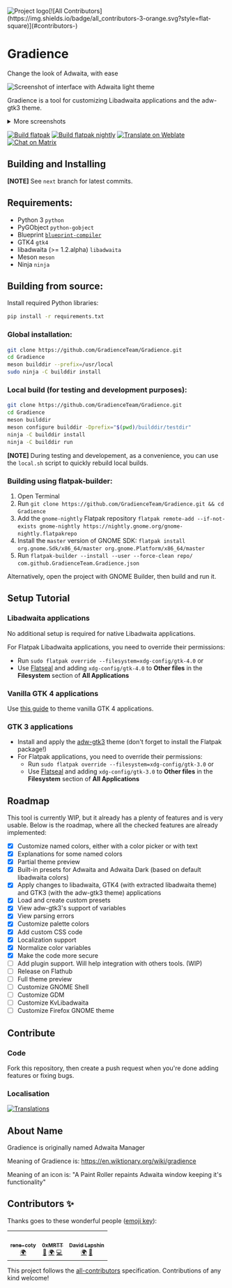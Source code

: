 <img align="left" alt="Project logo" src="https://github.com/GradienceTeam/Gradience/blob/main/data/icons/hicolor/scalable/apps/com.github.GradienceTeam.Gradience.svg" />
<!-- ALL-CONTRIBUTORS-BADGE:START - Do not remove or modify this section -->
[![All Contributors](https://img.shields.io/badge/all_contributors-3-orange.svg?style=flat-square)](#contributors-)
<!-- ALL-CONTRIBUTORS-BADGE:END -->

# Gradience
Change the look of Adwaita, with ease

![Screenshot of interface with Adwaita light theme](https://github.com/GradienceTeam/Design/blob/main/Screenshots/main_screenshot.png)

Gradience is a tool for customizing Libadwaita applications and the adw-gtk3 theme.

<details>
  <summary>More screenshots</summary>
  
  ![Screenshot of interface of Monet Tab](https://github.com/GradienceTeam/Design/blob/main/Screenshots/monet_purple.png)
  
  ![Screenshot of proof that this actually works](https://github.com/GradienceTeam/Design/blob/main/Screenshots/proof_of_work_screenshot.png)
</details>

[![Build flatpak](https://github.com/GradienceTeam/Gradience/actions/workflows/flatpak.yml/badge.svg)](https://github.com/GradienceTeam/Gradience/actions/workflows/flatpak.yml)
[![Build flatpak nightly](https://github.com/GradienceTeam/Gradience/actions/workflows/flatpak-nightly.yml/badge.svg)](https://github.com/GradienceTeam/Gradience/actions/workflows/flatpak-nightly.yml)
[![Translate on Weblate](https://hosted.weblate.org/widgets/GradienceTeam/-/svg-badge.svg)](https://hosted.weblate.org/engage/GradienceTeam)
[![Chat on Matrix](https://matrix.to/img/matrix-badge.svg)](https://matrix.to/#/#Gradience:matrix.org)

## Building and Installing

**[NOTE]** See `next` branch for latest commits.

## Requirements:
- Python 3 `python`
- PyGObject `python-gobject`
- Blueprint <code>[blueprint-compiler](https://jwestman.pages.gitlab.gnome.org/blueprint-compiler/setup.html)</code>
- GTK4 `gtk4`
- libadwaita (>= 1.2.alpha) `libadwaita`
- Meson `meson`
- Ninja `ninja`

## Building from source:

Install required Python libraries:
```sh
pip install -r requirements.txt
```

### Global installation:
```sh
git clone https://github.com/GradienceTeam/Gradience.git
cd Gradience
meson builddir --prefix=/usr/local
sudo ninja -C builddir install
```

### Local build (for testing and development purposes):
```sh
git clone https://github.com/GradienceTeam/Gradience.git
cd Gradience
meson builddir
meson configure builddir -Dprefix="$(pwd)/builddir/testdir"
ninja -C builddir install
ninja -C builddir run
```

**[NOTE]** During testing and developement, as a convenience, you can use the `local.sh` script to quickly rebuild local builds.

### Building using flatpak-builder:

1. Open Terminal
2. Run `git clone https://github.com/GradienceTeam/Gradience.git && cd Gradience`
3. Add the `gnome-nightly` Flatpak repository `flatpak remote-add --if-not-exists gnome-nightly https://nightly.gnome.org/gnome-nightly.flatpakrepo`
4. Install the `master` version of GNOME SDK: `flatpak install org.gnome.Sdk/x86_64/master org.gnome.Platform/x86_64/master`
5. Run `flatpak-builder --install --user --force-clean repo/ com.github.GradienceTeam.Gradience.json`

Alternatively, open the project with GNOME Builder, then build and run it.

## Setup Tutorial

### Libadwaita applications
No additional setup is required for native Libadwaita applications.

For Flatpak Libadwaita applications, you need to override their permissions:
- Run `sudo flatpak override --filesystem=xdg-config/gtk-4.0` or
- Use [Flatseal](https://github.com/tchx84/Flatseal) and adding `xdg-config/gtk-4.0` to **Other files** in the **Filesystem** section of **All Applications**

### Vanilla GTK 4 applications
Use [this guide](https://github.com/lassekongo83/adw-gtk3/blob/main/gtk4.md) to theme vanilla GTK 4 applications.

### GTK 3 applications
- Install and apply the [adw-gtk3](https://github.com/lassekongo83/adw-gtk3#readme) theme (don't forget to install the Flatpak package!)
- For Flatpak applications, you need to override their permissions:
  - Run `sudo flatpak override --filesystem=xdg-config/gtk-3.0` or
  - Use [Flatseal](https://github.com/tchx84/Flatseal) and adding `xdg-config/gtk-3.0` to **Other files** in the **Filesystem** section of **All Applications**

## Roadmap
This tool is currently WIP, but it already has a plenty of features and is very usable. Below is the roadmap, where all the checked features are already implemented:

- [x] Customize named colors, either with a color picker or with text
- [x] Explanations for some named colors
- [x] Partial theme preview
- [x] Built-in presets for Adwaita and Adwaita Dark (based on default libadwaita colors)
- [x] Apply changes to libadwaita, GTK4 (with extracted libadwaita theme) and GTK3 (with the adw-gtk3 theme) applications
- [x] Load and create custom presets
- [x] View adw-gtk3's support of variables
- [x] View parsing errors
- [x] Customize palette colors
- [x] Add custom CSS code
- [x] Localization support
- [x] Normalize color variables
- [x] Make the code more secure
- [ ] Add plugin support. Will help integration with others tools. (WIP)
- [ ] Release on Flathub
- [ ] Full theme preview
- [ ] Customize GNOME Shell
- [ ] Customize GDM
- [ ] Customize KvLibadwaita
- [ ] Customize Firefox GNOME theme

## Contribute
### Code
Fork this repository, then create a push request when you're done adding features or fixing bugs.

### Localisation 

[![Translations](https://hosted.weblate.org/widgets/GradienceTeam/-/multi-auto.svg)](https://hosted.weblate.org/engage/GradienceTeam)

## About Name

Gradience is originally named Adwaita Manager

Meaning of Gradience is: https://en.wiktionary.org/wiki/gradience

Meaning of an icon is: "A Paint Roller repaints Adwaita window keeping it's functionality"

## Contributors ✨

Thanks goes to these wonderful people ([emoji key](https://allcontributors.org/docs/en/emoji-key)):

<!-- ALL-CONTRIBUTORS-LIST:START - Do not remove or modify this section -->
<!-- prettier-ignore-start -->
<!-- markdownlint-disable -->
<table>
  <tr>
    <td align="center"><a href="https://github.com/rene-coty"><img src="https://avatars.githubusercontent.com/u/95506494?v=4?s=100" width="100px;" alt=""/><br /><sub><b>rene-coty</b></sub></a><br /><a href="#translation-rene-coty" title="Translation">🌍</a></td>
    <td align="center"><a href="https://github.com/0xMRTT"><img src="https://avatars.githubusercontent.com/u/105598867?v=4?s=100" width="100px;" alt=""/><br /><sub><b>0xMRTT</b></sub></a><br /><a href="#maintenance-0xMRTT" title="Maintenance">🚧</a> <a href="#translation-0xMRTT" title="Translation">🌍</a> <a href="https://github.com/GradienceTeam/Gradience/commits?author=0xMRTT" title="Code">💻</a></td>
    <td align="center"><a href="https://linktr.ee/daudix_ufo"><img src="https://avatars.githubusercontent.com/u/77155297?v=4?s=100" width="100px;" alt=""/><br /><sub><b>David Lapshin</b></sub></a><br /><a href="#translation-daudix-UFO" title="Translation">🌍</a> <a href="#design-daudix-UFO" title="Design">🎨</a></td>
  </tr>
</table>

<!-- markdownlint-restore -->
<!-- prettier-ignore-end -->

<!-- ALL-CONTRIBUTORS-LIST:END -->

This project follows the [all-contributors](https://github.com/all-contributors/all-contributors) specification. Contributions of any kind welcome!
